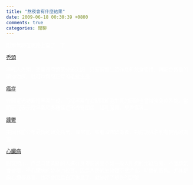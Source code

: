 ```yaml
---
title: "熬夜會有什麼結果"
date: 2009-06-18 00:30:39 +0800
comments: true
categories: 閒聊
---
```

<p><span style="font-size: 10pt; font-family: 新細明體; color: #ffffff;">剛剛無聊在網路上查了一下...</span></p><p><span style="font-size: 10pt; font-family: 新細明體; color: #ffffff;"><a href="http://www.google.com.tw/search?hl=zh-TW&amp;safe=off&amp;q=%E7%86%AC%E5%A4%9C+%E7%A6%BF%E9%A0%AD&amp;btnG=%E6%90%9C%E5%B0%8B&amp;meta=&amp;aq=f&amp;oq=">禿頭</a></span></p><p><span style="font-size: 10pt; font-family: 新細明體; color: #ffffff;"><span id="fontstyle" class="NewsText"><span id="VarTxtD0">年輕人禿頭，通常是荷爾蒙分泌失調，只要調整生活作息和飲食習慣，再配合微量的藥物治療，就可以恢復正常的毛髮生長...</span></span></span></p><p><span style="font-size: 10pt; font-family: 新細明體; color: #ffffff;"><a href="http://www.google.com.tw/search?hl=zh-TW&amp;safe=off&amp;q=%E7%86%AC%E5%A4%9C+%E8%82%9D%E7%99%8C&amp;btnG=%E6%90%9C%E5%B0%8B&amp;meta=&amp;aq=f&amp;oq=">癌症</a></span></p><p><span style="font-size: 10pt; font-family: 新細明體; color: #ffffff;">夜間燈光妨礙褪黑素生成，而褪黑素在抑制癌細胞生長的同時也會增強免疫系挑。當前研究表示褪黑素和多種癌症形成有關係，如乳腺癌，皮膚癌等...<br /></span></p><p><span style="font-size: 10pt; font-family: 新細明體; color: #ffffff;"><a href="http://www.google.com.tw/search?hl=zh-TW&amp;safe=off&amp;ei=Jpk5SsfJJ9OHkAX36MTgDQ&amp;sa=X&amp;oi=spell&amp;resnum=0&amp;ct=result&amp;cd=1&amp;q=%E7%86%AC%E5%A4%9C+%E8%BA%81%E9%AC%B1&amp;spell=1">躁鬱</a></span></p><p><span style="font-size: 10pt; font-family: 新細明體; color: #ffffff;">美國日前公布最新的研究指出，<i>躁鬱</i>症、或有<i>躁鬱</i>傾向者，對成功與名利有較高的期望...</span></p><p><span style="font-size: 10pt; font-family: 新細明體; color: #ffffff;"><a href="http://www.google.com.tw/search?hl=zh-TW&amp;safe=off&amp;q=%E7%86%AC%E5%A4%9C+%E5%BF%83%E8%87%9F%E7%97%85&amp;btnG=%E6%90%9C%E5%B0%8B&amp;meta=&amp;aq=f&amp;oq=">心臟病</a></span></p><p><span style="font-size: 10pt; font-family: 新細明體; color: #ffffff;"><span class="large1"></span><span class="large1"><span style="font-family: 新細明體;">研究顯示，作息時間紊亂的人進行身體調適並不如一般人所想的那麽容易，不僅脾氣會變壞，得心臟病的幾率也較高。因爲人體的生物鐘不受燈光、時鐘的影響。尤其是像心臟等器官，也不會因爲白天休息了，就做好了熬夜的調整...</span></span></span></p>
